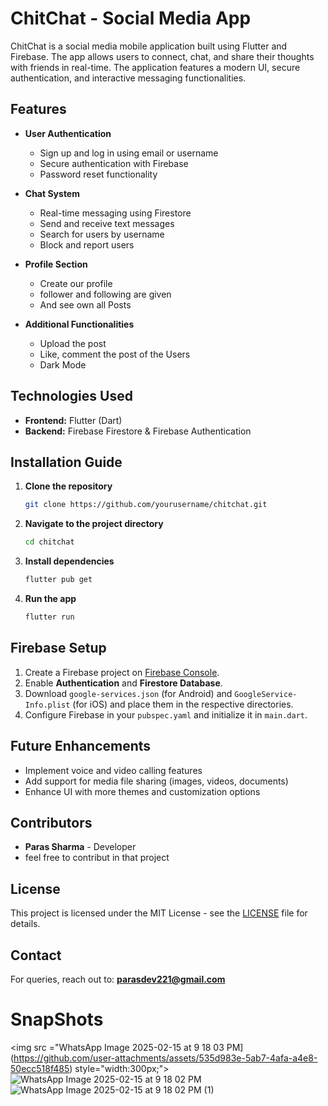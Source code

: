 # ChitChat - Social Media App

ChitChat is a social media mobile application built using Flutter and Firebase. The app allows users to connect, chat, and share their thoughts with friends in real-time. The application features a modern UI, secure authentication, and interactive messaging functionalities.

## Features
- **User Authentication**
  - Sign up and log in using email or username
  - Secure authentication with Firebase
  - Password reset functionality

- **Chat System**
  - Real-time messaging using Firestore
  - Send and receive text messages
  - Search for users by username
  - Block and report users

- **Profile Section**
  - Create our profile 
  - follower and following are given 
  - And see own all Posts

- **Additional Functionalities**
  - Upload the post 
  - Like, comment the post of the Users
  - Dark Mode

## Technologies Used
- **Frontend:** Flutter (Dart)
- **Backend:** Firebase Firestore & Firebase Authentication

## Installation Guide
1. **Clone the repository**
   ```bash
   git clone https://github.com/yourusername/chitchat.git
   ```
2. **Navigate to the project directory**
   ```bash
   cd chitchat
   ```
3. **Install dependencies**
   ```bash
   flutter pub get
   ```
4. **Run the app**
   ```bash
   flutter run
   ```

## Firebase Setup
1. Create a Firebase project on [Firebase Console](https://console.firebase.google.com/).
2. Enable **Authentication** and **Firestore Database**.
3. Download `google-services.json` (for Android) and `GoogleService-Info.plist` (for iOS) and place them in the respective directories.
4. Configure Firebase in your `pubspec.yaml` and initialize it in `main.dart`.

## Future Enhancements
- Implement voice and video calling features
- Add support for media file sharing (images, videos, documents)
- Enhance UI with more themes and customization options

## Contributors
- **Paras Sharma** - Developer
- feel free to contribut in that project

## License
This project is licensed under the MIT License - see the [LICENSE](LICENSE) file for details.

## Contact
For queries, reach out to: **parasdev221@gmail.com**

# SnapShots
<img src ="WhatsApp Image 2025-02-15 at 9 18 03 PM](https://github.com/user-attachments/assets/535d983e-5ab7-4afa-a4e8-50ecc518f485) style="width:300px;">
![WhatsApp Image 2025-02-15 at 9 18 02 PM](https://github.com/user-attachments/assets/806b1a11-1899-4764-9e02-b065910de25d)
![WhatsApp Image 2025-02-15 at 9 18 02 PM (1)](https://github.com/user-attachments/assets/e8d96a42-2948-419a-a1cc-f41566437674)
